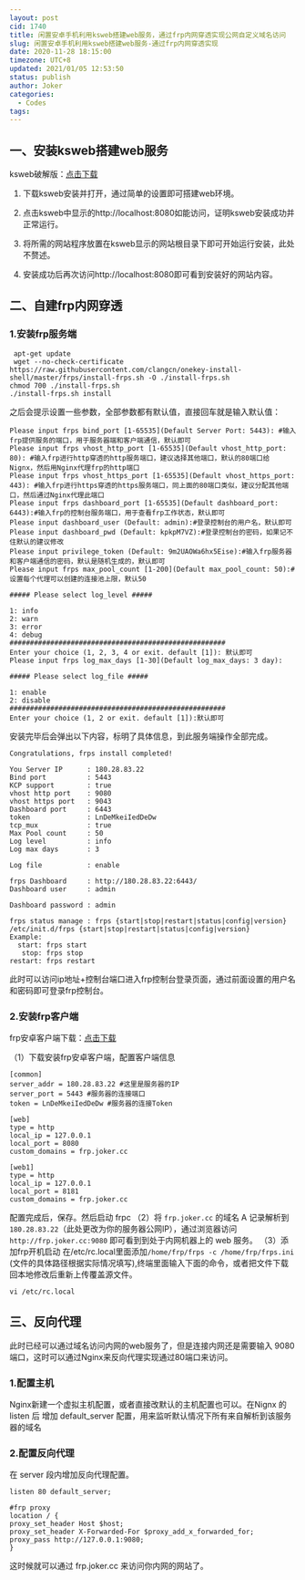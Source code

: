 ```yaml
---
layout: post
cid: 1740
title: 闲置安卓手机利用ksweb搭建web服务，通过frp内网穿透实现公网自定义域名访问
slug: 闲置安卓手机利用ksweb搭建web服务-通过frp内网穿透实现
date: 2020-11-28 18:15:00
timezone: UTC+8
updated: 2021/01/05 12:53:50
status: publish
author: Joker
categories: 
  - Codes
tags: 
---
```



一、安装ksweb搭建web服务
----------------

ksweb破解版：[点击下载][1]

1. 下载ksweb安装并打开，通过简单的设置即可搭建web环境。

2. 点击ksweb中显示的http://localhost:8080如能访问，证明ksweb安装成功并正常运行。
3. 将所需的网站程序放置在ksweb显示的网站根目录下即可开始运行安装，此处不赘述。
4. 安装成功后再次访问http://localhost:8080即可看到安装好的网站内容。

二、自建frp内网穿透
-----------

### 1.安装frp服务端

```
 apt-get update
 wget --no-check-certificate https://raw.githubusercontent.com/clangcn/onekey-install-shell/master/frps/install-frps.sh -O ./install-frps.sh
chmod 700 ./install-frps.sh
./install-frps.sh install
```

之后会提示设置一些参数，全部参数都有默认值，直接回车就是输入默认值：

```
Please input frps bind_port [1-65535](Default Server Port: 5443): #输入frp提供服务的端口，用于服务器端和客户端通信，默认即可
Please input frps vhost_http_port [1-65535](Default vhost_http_port: 80): #输入frp进行http穿透的http服务端口，建议选择其他端口，默认的80端口给Nignx，然后用Nginx代理frp的http端口
Please input frps vhost_https_port [1-65535](Default vhost_https_port: 443): #输入frp进行https穿透的https服务端口，同上面的80端口类似，建议分配其他端口，然后通过Nginx代理此端口
Please input frps dashboard_port [1-65535](Default dashboard_port: 6443):#输入frp的控制台服务端口，用于查看frp工作状态，默认即可
Please input dashboard_user (Default: admin):#登录控制台的用户名，默认即可
Please input dashboard_pwd (Default: kpkpM7VZ):#登录控制台的密码，如果记不住默认的建议修改
Please input privilege_token (Default: 9m2UAOWa6hx5Eise):#输入frp服务器和客户端通信的密码，默认是随机生成的，默认即可
Please input frps max_pool_count [1-200](Default max_pool_count: 50):#设置每个代理可以创建的连接池上限，默认50

##### Please select log_level #####

1: info
2: warn
3: error
4: debug
#####################################################
Enter your choice (1, 2, 3, 4 or exit. default [1]): 默认即可
Please input frps log_max_days [1-30](Default log_max_days: 3 day):

##### Please select log_file #####

1: enable
2: disable
#####################################################
Enter your choice (1, 2 or exit. default [1]):默认即可
```

安装完毕后会弹出以下内容，标明了具体信息，到此服务端操作全部完成。

```
Congratulations, frps install completed!

You Server IP      : 180.28.83.22
Bind port          : 5443
KCP support        : true
vhost http port    : 9080
vhost https port   : 9043
Dashboard port     : 6443
token              : LnDeMkeiIedDeDw
tcp_mux            : true
Max Pool count     : 50
Log level          : info
Log max days       : 3

Log file           : enable

frps Dashboard     : http://180.28.83.22:6443/
Dashboard user     : admin

Dashboard password : admin

frps status manage : frps {start|stop|restart|status|config|version}
/etc/init.d/frps {start|stop|restart|status|config|version}
Example:
  start: frps start
   stop: frps stop
restart: frps restart
```

此时可以访问ip地址+控制台端口进入frp控制台登录页面，通过前面设置的用户名和密码即可登录frp控制台。

### 2.安装frp客户端

frp安卓客户端下载：[点击下载][2]

（1）下载安装frp安卓客户端，配置客户端信息

```
[common]
server_addr = 180.28.83.22 #这里是服务器的IP
server_port = 5443 #服务器的连接端口
token = LnDeMkeiIedDeDw #服务器的连接Token

[web]
type = http
local_ip = 127.0.0.1
local_port = 8080
custom_domains = frp.joker.cc

[web1]
type = http
local_ip = 127.0.0.1
local_port = 8181
custom_domains = frp.joker.cc
```

配置完成后，保存。然后启动 frpc
（2）将 `frp.joker.cc` 的域名 A 记录解析到  `180.28.83.22`（此处更改为你的服务器公网IP），通过浏览器访问 `http://frp.joker.cc:9080` 即可看到到处于内网机器上的 web 服务。
（3）添加frp开机启动
在/etc/rc.local里面添加`/home/frp/frps -c /home/frp/frps.ini` (文件的具体路径根据实际情况填写),终端里面输入下面的命令，或者把文件下载回本地修改后重新上传覆盖源文件。

```
vi /etc/rc.local
```

## **三、反向代理**

此时已经可以通过域名访问内网的web服务了，但是连接内网还是需要输入 9080端口，这时可以通过Nginx来反向代理实现通过80端口来访问。

### 1.配置主机

Nginx新建一个虚拟主机配置，或者直接改默认的主机配置也可以。在Nignx 的listen 后 增加 default_server 配置，用来监听默认情况下所有来自解析到该服务器的域名

### 2.配置反向代理

在 server 段内增加反向代理配置。

```
listen 80 default_server;

#frp proxy
location / {
proxy_set_header Host $host;
proxy_set_header X-Forwarded-For $proxy_add_x_forwarded_for;
proxy_pass http://127.0.0.1:9080;
}
```

这时候就可以通过 frp.joker.cc 来访问你内网的网站了。


[1]: https://cloud.joker.cc/#s/6hyIDt0Q
[2]: https://cloud.joker.cc/#s/6hyIgCyw